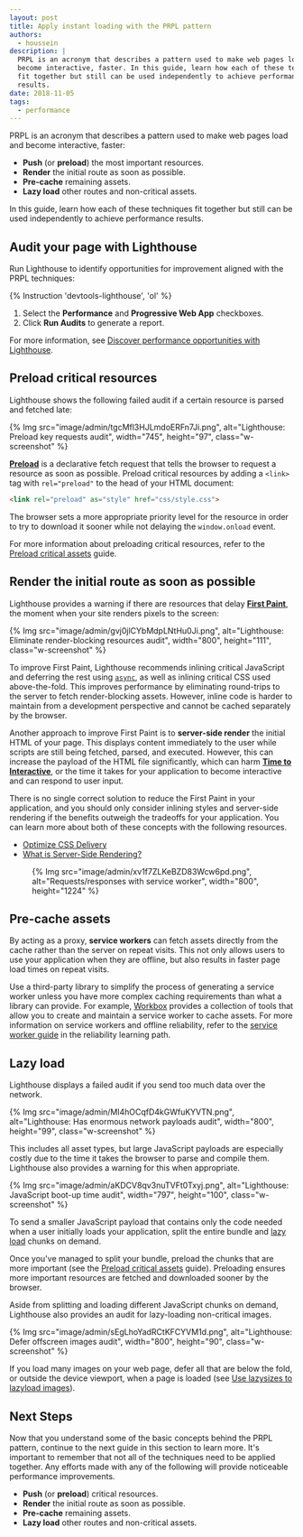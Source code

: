 ```yaml
---
layout: post
title: Apply instant loading with the PRPL pattern
authors:
  - houssein
description: |
  PRPL is an acronym that describes a pattern used to make web pages load and
  become interactive, faster. In this guide, learn how each of these techniques
  fit together but still can be used independently to achieve performance
  results.
date: 2018-11-05
tags:
  - performance
---
```


PRPL is an acronym that describes a pattern used to make web pages load and
become interactive, faster:

+  **Push** (or **preload**) the most important resources.
+  **Render** the initial route as soon as possible.
+  **Pre-cache** remaining assets.
+  **Lazy load** other routes and non-critical assets.

In this guide, learn how each of these techniques fit together but still can be
used independently to achieve performance results.

## Audit your page with Lighthouse

Run Lighthouse to identify opportunities for improvement aligned with the PRPL
techniques:

{% Instruction 'devtools-lighthouse', 'ol' %}
1. Select the **Performance** and **Progressive Web App** checkboxes.
1. Click **Run Audits** to generate a report.

For more information, see [Discover performance opportunities with Lighthouse](/discover-performance-opportunities-with-lighthouse).

## Preload critical resources

Lighthouse shows the following failed audit if a certain resource is parsed and
fetched late:

{% Img src="image/admin/tgcMfl3HJLmdoERFn7Ji.png", alt="Lighthouse: Preload key requests audit", width="745", height="97", class="w-screenshot" %}

[**Preload**](https://developer.mozilla.org/docs/Web/HTML/Preloading_content)
is a declarative fetch request that tells the browser to request a resource as
soon as possible. Preload critical resources by adding a `<link>` tag with
`rel="preload"` to the head of your HTML document:

```html
<link rel="preload" as="style" href="css/style.css">
```

The browser sets a more appropriate priority level for the resource in order to
try to download it sooner while not delaying the `window.onload` event.

For more information about preloading critical resources, refer to the
[Preload critical assets](/preload-critical-assets) guide.

## Render the initial route as soon as possible

Lighthouse provides a warning if there are resources that delay [**First Paint**](https://developers.google.com/web/fundamentals/performance/user-centric-performance-metrics#first_paint_and_first_contentful_paint),
the moment when your site renders pixels to the screen:

{% Img src="image/admin/gvj0jlCYbMdpLNtHu0Ji.png", alt="Lighthouse: Eliminate render-blocking resources audit", width="800", height="111", class="w-screenshot" %}

To improve First Paint, Lighthouse recommends inlining critical JavaScript and
deferring the rest using
[`async`](https://developers.google.com/web/fundamentals/performance/critical-rendering-path/adding-interactivity-with-javascript),
as well as inlining critical CSS used above-the-fold. This improves performance
by eliminating round-trips to the server to fetch render-blocking assets.
However, inline code is harder to maintain from a development perspective and
cannot be cached separately by the browser.

Another approach to improve First Paint is to **server-side render** the initial
HTML of your page. This displays content immediately to the user while scripts
are still being fetched, parsed, and executed. However, this can increase the
payload of the HTML file significantly, which can harm [**Time to Interactive**](/interactive),
or the time it takes for your application to become interactive and can respond
to user input.

There is no single correct solution to reduce the First Paint in your
application, and you should only consider inlining styles and server-side
rendering if the benefits outweigh the tradeoffs for your application. You can
learn more about both of these concepts with the following resources.

+  [Optimize CSS Delivery](https://developers.google.com/speed/docs/insights/OptimizeCSSDelivery)
+  [What is Server-Side Rendering?](https://www.youtube.com/watch?v=GQzn7XRdzxY)

<figure class="w-figure w-figure--inline-right">
  {% Img src="image/admin/xv1f7ZLKeBZD83Wcw6pd.png", alt="Requests/responses with service worker", width="800", height="1224" %}
</figure>

## Pre-cache assets

By acting as a proxy, **service workers** can fetch assets directly from the cache
rather than the server on repeat visits. This not only allows users to use your
application when they are offline, but also results in faster page load times on
repeat visits.

Use a third-party library to simplify the process of generating a service worker
unless you have more complex caching requirements than what a library can
provide. For example,
[Workbox](/workbox) provides a
collection of tools that allow you to create and maintain a service worker to
cache assets. For more information on service workers and offline reliability,
refer to the [service worker guide](/service-workers-cache-storage) in the reliability learning path.

## Lazy load

Lighthouse displays a failed audit if you send too much data over the network.

{% Img src="image/admin/Ml4hOCqfD4kGWfuKYVTN.png", alt="Lighthouse: Has enormous network payloads audit", width="800", height="99", class="w-screenshot" %}

This includes all asset types, but large JavaScript payloads are especially
costly due to the time it takes the browser to parse and compile them.
Lighthouse also provides a warning for this when appropriate.

{% Img src="image/admin/aKDCV8qv3nuTVFt0Txyj.png", alt="Lighthouse: JavaScript boot-up time audit", width="797", height="100", class="w-screenshot" %}

To send a smaller JavaScript payload that contains only the code needed when a
user initially loads your application, split the entire bundle and [lazy load](/reduce-javascript-payloads-with-code-splitting) chunks on demand.

Once you've managed to split your bundle, preload the chunks that are more
important (see the [Preload critical assets](/preload-critical-assets) guide).
Preloading ensures more important resources are fetched and downloaded sooner
by the browser.

Aside from splitting and loading different JavaScript chunks on demand,
Lighthouse also provides an audit for lazy-loading non-critical images.

{% Img src="image/admin/sEgLhoYadRCtKFCYVM1d.png", alt="Lighthouse: Defer offscreen images audit", width="800", height="90", class="w-screenshot" %}

If you load many images on your web page, defer all that are below the fold, or
outside the device viewport, when a page is loaded (see [Use lazysizes to lazyload images](/use-lazysizes-to-lazyload-images)).

## Next Steps

Now that you understand some of the basic concepts behind the PRPL pattern,
continue to the next guide in this section to learn more.
It's important to remember that not all of the techniques need to be
applied together. Any efforts made with any of the following will provide
noticeable performance improvements.

+  **Push** (or **preload**) critical resources.
+  **Render** the initial route as soon as possible.
+  **Pre-cache** remaining assets.
+  **Lazy load** other routes and non-critical assets.
